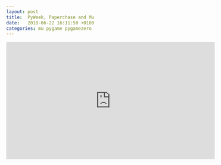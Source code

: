 ```yaml
---
layout: post
title:  PyWeek, Paperchase and Mu
date:   2018-06-22 16:11:50 +0100
categories: mu pygame pygamezero 
---
```


<div class="video-container">
<iframe width="560" height="315" src="https://www.youtube-nocookie.com/embed/z_wGpJubVwI?rel=0" frameborder="0" allow="autoplay; encrypted-media" allowfullscreen></iframe>
</div>
